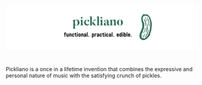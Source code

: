 ![](assets/logos/logo.png)

#

Pickliano is a once in a lifetime invention that combines the expressive and personal nature of music with the satisfying crunch of pickles.
